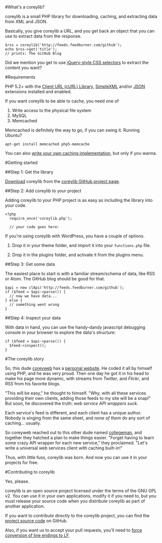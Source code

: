 #What's a coreylib?

coreylib is a small PHP library for downloading, caching, and extracting data from XML and JSON.

Basically, you give coreylib a URL, and you get back an object that you can use to extract data from the response.

    $rss = coreylib('http://feeds.feedburner.com/github');
    echo $rss->get('title');
    // prints: The GitHub Blog

Did we mention you get to use [jQuery-style CSS selectors](#) to extract the content you want?

#Requirements

PHP 5.2+ with the [Client URL (cURL) Library](http://www.php.net/manual/en/curl.installation.php),  [SimpleXML](http://www.php.net/manual/en/book.simplexml.php) and/or [JSON](http://www.php.net/manual/en/book.json.php)
extensions installed and enabled.

If you want coreylib to be able to cache, you need one of

1. Write access to the physical file system
2. MySQL
3. Memcached

Memcached is definitely the way to go, if you can swing it. Running Ubuntu?

    apt-get install memcached php5-memcache
    
You can also [write your own caching implementation](#), but only if you wanna.

#Getting started

##Step 1: Get the library

[Download](https://github.com/collegeman/coreylib/zipball/master) coreylib from the [coreylib GitHub project page](http://github.com/collegeman/coreylib).

##Step 2: Add coreylib to your project

Adding coreylib to your PHP project is as easy as including the library into your code.

    <?php
      require_once('coreylib.php');
      
      // your code goes here:
      
If you're using coreylib with WordPress, you have a couple of options.

1. Drop it in your theme folder, and import it into your `functions.php` file.

2. Drop it in the plugins folder, and activate it from the plugins menu.

##Step 3: Get some data

The easiest place to start is with a familiar stream/schema of data, like RSS or Atom. The GitHub blog should be good for that.

    $api = new clApi('http://feeds.feedburner.com/github');
    if ($feed = $api->parse()) {
      // now we have data...
    } else {
      // something went wrong
    }
    
##Step 4: Inspect your data

With data in hand, you can use the handy-dandy javascript debugging console in your browser to explore the data's structure:

    if ($feed = $api->parse()) {
      $feed->inspect();
    }
    
#The coreylib story

So, this dude [coreyweb](http://about.me/coreyweb) has a [personal website](http://coreyweb.com). He coded it all by himself using PHP, and he was very proud. Then one day he got it in his head to make his page more dynamic, with streams from *Twitter*, and *Flickr*, and *RSS* from his favorite blogs.

"This will be easy," he thought to himself.  "Why, with all these services providing their own clients, adding those feeds to my site will be a snap!"  But soon, he discovered the truth: *web service API wrappers suck.*

Each service's feed is different, and each client has a unique author. Nobody is singing from the same sheet, and *none of them* do any sort of caching... usually.

So coreyweb reached out to this other dude named [collegeman](http://www.facebook.com/home.php?sk=group_127756220636669&ap=1), and together they hatched a plan to make things easier.  "Forget having to learn some crazy API wrapper for each new service," they proclaimed. "Let's write a universal web services client with caching built-in!"

Thus, with little fuss, coreylib was born. And now you can use it in your projects for free.

#Contributing to coreylib

Yes, please.

coreylib is an open source project licensed under the terms of the GNU GPL v2. You can use it in your own applications, modify it if you need to, but you must release your source code when you distribute coreylib as part of another application.

If you want to contribute directly to the coreylib project, you can find the [project source code](http://github.com/collegeman/coreylib) on GitHub.

Also, if you want us to accept your pull requests, you'll need to [force conversion of line endings to LF](http://help.github.com/dealing-with-lineendings/).